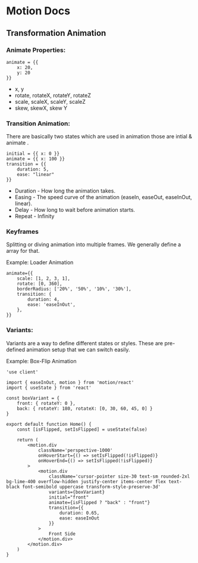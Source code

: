 # Motion Docs

## Transformation Animation

### Animate Properties:

    animate = {{
        x: 20,
        y: 20
    }}

- x, y
- rotate, rotateX, rotateY, rotateZ
- scale, scaleX, scaleY, scaleZ
- skew, skewX, skew Y

### Transition Animation:

There are basically two states which are used in animation those are intial & animate .

    initial = {{ x: 0 }}
    animate = {{ x: 100 }}
    transition = {{
        duration: 5,
        ease: "linear"
    }}

- Duration - How long the animation takes.
- Easing - The speed curve of the animation (easeIn, easeOut, easeInOut, linear).
- Delay - How long to wait before animation starts.
- Repeat - Infinity

### Keyframes

Splitting or diving animation into multiple frames. We generally define a array for that. 

Example: Loader Animation

```
animate={{
    scale: [1, 2, 3, 1],
    rotate: [0, 360],
    borderRadius: ['20%', '50%', '10%', '30%'],
    transition: {
        duration: 4,
        ease: 'easeInOut',
    },
}}
```

### Variants:

Variants are a way to define different states or styles. These are pre-defined animation setup that we can switch easily.

Example: Box-Flip Animation

```
'use client'

import { easeInOut, motion } from 'motion/react'
import { useState } from 'react'

const boxVariant = {
    front: { rotateY: 0 },
    back: { rotateY: 180, rotateX: [0, 30, 60, 45, 0] }
}

export default function Home() {
    const [isFlipped, setIsFlipped] = useState(false)

    return (
        <motion.div
            className='perspective-1000'
            onHoverStart={() => setIsFlipped(!isFlipped)}
            onHoverEnd={() => setIsFlipped(!isFlipped)}
        >
            <motion.div
                className='cursor-pointer size-30 text-sm rounded-2xl bg-lime-400 overflow-hidden justify-center items-center flex text-black font-semibold uppercase transform-style-preserve-3d'
                variants={boxVariant}
                initial="front"
                animate={isFlipped ? "back" : "front"}
                transition={{
                    duration: 0.65,
                    ease: easeInOut
                }}
            >
                Front Side
            </motion.div>
        </motion.div>
    )
}
```